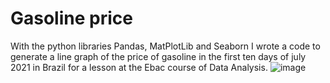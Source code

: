# Gasoline price
With the python libraries Pandas, MatPlotLib and Seaborn I wrote a code to generate a line graph of the price of gasoline in the first ten days of july 2021 in Brazil for a lesson at the Ebac course of Data Analysis.
![image](https://github.com/juhxlz/gasoline_price_07-2021/assets/115509026/c6ea9abd-8897-4d6c-b88f-0eeb5669dcd2)
